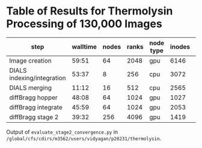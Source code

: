 # Table of Results for Thermolysin Processing of 130,000 Images

| step                       | walltime | nodes | ranks | node type | inodes | disk space | JOB ID   |
| -------------------------- | -------- | ----- | ----- | --------- | ------ | ---------- |----------|
| Image creation             | 59:51    | 64    | 2048  | gpu       | 6146   | 2.3T       | 13719137 |
| DIALS indexing/integration | 53:37    | 8     | 256   | cpu       | 3072   | 431G       | 14199866 |
| DIALS merging              | 11:12    | 16    | 512   | cpu       | 2565   | 4.3G       | 14297594 |
| diffBragg hopper           | 48:08    | 64    | 1024  | gpu       | 1027   | 105M       | 14310798 |
| diffBragg integrate        | 45:59    | 64    | 1024  | gpu       | 2053   | 123G       | 14314404 |
| diffBragg stage 2          | 39:32    | 256   | 4096  | gpu       | 1419   | 19G        | 14349584 |



Output of `evaluate_stage2_convergence.py` in `/global/cfs/cdirs/m3562/users/vidyagan/p20231/thermolysin`.